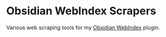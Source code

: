 # Obsidian WebIndex Scrapers

Various web scraping tools for my [Obsidian WebIndex](https://github.com/brady691213/obsidian-webindex) plugin.
